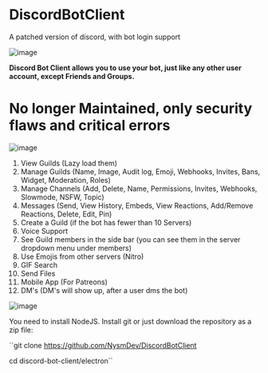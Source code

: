 # DiscordBotClient
A patched version of discord, with bot login support

![image](https://user-images.githubusercontent.com/73394656/118168714-250f0480-b3f6-11eb-9707-899f893c1c59.png)

**Discord Bot Client allows you to use your bot, just like any other user account, except Friends and Groups.**

# No longer Maintained, only security flaws and critical errors

![image](https://user-images.githubusercontent.com/73394656/118168798-3e17b580-b3f6-11eb-8574-0ce1dd036b5c.png)

1. View Guilds (Lazy load them)
2. Manage Guilds (Name, Image, Audit log, Emoji, Webhooks, Invites, Bans, Widget, Moderation, Roles)
3. Manage Channels (Add, Delete, Name, Permissions, Invites, Webhooks, Slowmode, NSFW, Topic)
4. Messages (Send, View History, Embeds, View Reactions, Add/Remove Reactions, Delete, Edit, Pin)
5. Create a Guild (if the bot has fewer than 10 Servers)
6. Voice Support
7. See Guild members in the side bar (you can see them in the server dropdown menu under members)
8. Use Emojis from other servers (Nitro)
9. GIF Search
10. Send Files
11. Mobile App (For Patreons)
12. DM's (DM's will show up, after a user dms the bot)

![image](https://user-images.githubusercontent.com/73394656/118168909-5ab3ed80-b3f6-11eb-8bcc-afb188eaf176.png)

You need to install NodeJS. Install git or just download the repository as a zip file:

``git clone https://github.com/NysmDev/DiscordBotClient

cd discord-bot-client/electron``
